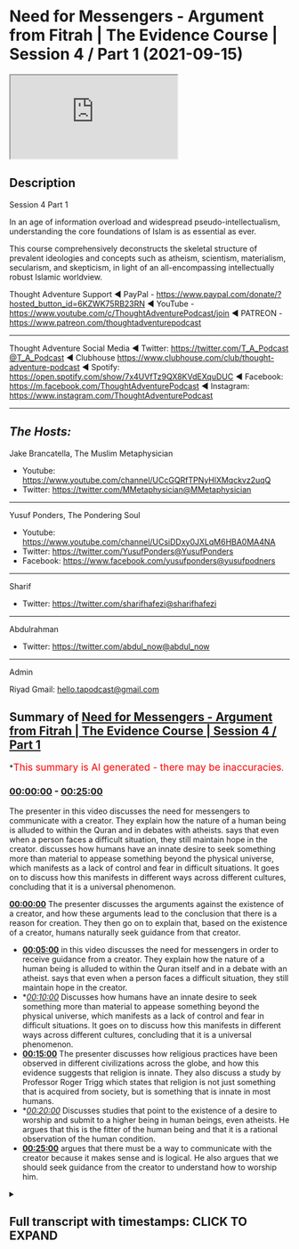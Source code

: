 # Need for Messengers - Argument from Fitrah | The Evidence Course | Session 4 / Part 1 (2021-09-15)

<iframe loading='lazy' src='https://www.youtube.com/embed/z2m7jsH3_Mw'></iframe>

## Description

Session 4  Part 1

In an age of information overload and widespread pseudo-intellectualism, understanding the core foundations of Islam is as essential as ever. 

This course comprehensively deconstructs the skeletal structure of prevalent ideologies and concepts such as atheism, scientism, materialism, secularism, and skepticism, in light of an all-encompassing intellectually robust Islamic worldview.

Thought Adventure Support
◄ PayPal - https://www.paypal.com/donate/?hosted_button_id=6KZWK75RB23RN 
◄ YouTube - https://www.youtube.com/c/ThoughtAdventurePodcast/join
◄ PATREON - https://www.patreon.com/thoughtadventurepodcast
____________________________________________________________________

Thought Adventure Social Media
◄ Twitter: https://twitter.com/T_A_Podcast​​@T_A_Podcast
◄ Clubhouse https://www.clubhouse.com/club/thought-adventure-podcast
◄ Spotify: https://open.spotify.com/show/7x4UVfTz9QX8KVdEXquDUC
◄ Facebook: https://m.facebook.com/ThoughtAdventurePodcast
◄ Instagram: https://www.instagram.com/ThoughtAdventurePodcast​

----------------------------------------------------------------

*The Hosts:*
-----------------
Jake Brancatella, The Muslim Metaphysician

- Youtube: https://www.youtube.com/channel/UCcGQRfTPNyHlXMqckvz2uqQ
- Twitter:  https://twitter.com/MMetaphysician​​@MMetaphysician

-----------------

Yusuf Ponders, The Pondering Soul

- Youtube: https://www.youtube.com/channel/UCsiDDxy0JXLqM6HBA0MA4NA
- Twitter: https://twitter.com/YusufPonders​​@YusufPonders
- Facebook: https://www.facebook.com/yusufponders​@yusufpodners

-----------------

Sharif

- Twitter: https://twitter.com/sharifhafezi​​@sharifhafezi

-----------------

Abdulrahman

- Twitter: https://twitter.com/abdul_now​@abdul_now

-----------------

Admin

Riyad 
Gmail: hello.tapodcast@gmail.com

## Summary of [Need for Messengers - Argument from Fitrah | The Evidence Course | Session 4 / Part 1](https://www.youtube.com/watch?v=z2m7jsH3_Mw)


*<span style="color:red; font-size:125%">This summary is AI generated - there may be inaccuracies</span>.

### [00:00:00](https://www.youtube.com/watch?v=z2m7jsH3_Mw&t=0) - [00:25:00](https://www.youtube.com/watch?v=z2m7jsH3_Mw&t=1500)

The presenter in this video discusses the need for messengers to communicate with a creator. They explain how the nature of a human being is alluded to within the Quran and in debates with atheists. says that even when a person faces a difficult situation, they still maintain hope in the creator.  discusses how humans have an innate desire to seek something more than material to appease something beyond the physical universe, which manifests as a lack of control and fear in difficult situations. It goes on to discuss how this manifests in different ways across different cultures, concluding that it is a universal phenomenon.

**[00:00:00](https://www.youtube.com/watch?v=z2m7jsH3_Mw&t=0)** The presenter discusses the arguments against the existence of a creator, and how these arguments lead to the conclusion that there is a reason for creation. They then go on to explain that, based on the existence of a creator, humans naturally seek guidance from that creator.
* **[00:05:00](https://www.youtube.com/watch?v=z2m7jsH3_Mw&t=300)** in this video discusses the need for messengers in order to receive guidance from a creator. They explain how the nature of a human being is alluded to within the Quran itself and in a debate with an atheist. says that even when a person faces a difficult situation, they still maintain hope in the creator.
* **[00:10:00](https://www.youtube.com/watch?v=z2m7jsH3_Mw&t=600)* Discusses how humans have an innate desire to seek something more than material to appease something beyond the physical universe, which manifests as a lack of control and fear in difficult situations. It goes on to discuss how this manifests in different ways across different cultures, concluding that it is a universal phenomenon.
* **[00:15:00](https://www.youtube.com/watch?v=z2m7jsH3_Mw&t=900)** The presenter discusses how religious practices have been observed in different civilizations across the globe, and how this evidence suggests that religion is innate. They also discuss a study by Professor Roger Trigg which states that religion is not just something that is acquired from society, but is something that is innate in most humans.
* **[00:20:00](https://www.youtube.com/watch?v=z2m7jsH3_Mw&t=1200)* Discusses studies that point to the existence of a desire to worship and submit to a higher being in human beings, even atheists. He argues that this is the fitter of the human being and that it is a rational observation of the human condition.
* **[00:25:00](https://www.youtube.com/watch?v=z2m7jsH3_Mw&t=1500)** argues that there must be a way to communicate with the creator because it makes sense and is logical. He also argues that we should seek guidance from the creator to understand how to worship him.

<details><summary><h2>Full transcript with timestamps: CLICK TO EXPAND</h2></summary>

[0:00:14](https://youtu.be/z2m7jsH3_Mw?t=14) alhamdulillah you have stayed for  
[0:00:17](https://youtu.be/z2m7jsH3_Mw?t=17) section four inshallah section four  
[0:00:19](https://youtu.be/z2m7jsH3_Mw?t=19) we're now going to look at the question  
[0:00:21](https://youtu.be/z2m7jsH3_Mw?t=21) about the need for messengers and we're  
[0:00:23](https://youtu.be/z2m7jsH3_Mw?t=23) going to talk about this in two parts  
[0:00:25](https://youtu.be/z2m7jsH3_Mw?t=25) the first one we're going to talk about  
[0:00:27](https://youtu.be/z2m7jsH3_Mw?t=27) which is where we're going to focus  
[0:00:28](https://youtu.be/z2m7jsH3_Mw?t=28) today is the argument from fitra  
[0:00:31](https://youtu.be/z2m7jsH3_Mw?t=31) so in the first section or the second  
[0:00:33](https://youtu.be/z2m7jsH3_Mw?t=33) section  
[0:00:34](https://youtu.be/z2m7jsH3_Mw?t=34) and sections two or sessions two and  
[0:00:37](https://youtu.be/z2m7jsH3_Mw?t=37) three  
[0:00:38](https://youtu.be/z2m7jsH3_Mw?t=38) we explored the question of whether the  
[0:00:40](https://youtu.be/z2m7jsH3_Mw?t=40) universe and all that it contained  
[0:00:43](https://youtu.be/z2m7jsH3_Mw?t=43) including us  
[0:00:44](https://youtu.be/z2m7jsH3_Mw?t=44) have a creator  
[0:00:46](https://youtu.be/z2m7jsH3_Mw?t=46) we explored the various arguments for  
[0:00:49](https://youtu.be/z2m7jsH3_Mw?t=49) the existence of allah  
[0:00:51](https://youtu.be/z2m7jsH3_Mw?t=51) and even some of the popular contentions  
[0:00:53](https://youtu.be/z2m7jsH3_Mw?t=53) against these arguments  
[0:00:55](https://youtu.be/z2m7jsH3_Mw?t=55) inshallah hopefully we have concluded  
[0:00:58](https://youtu.be/z2m7jsH3_Mw?t=58) that there are very strong  
[0:01:00](https://youtu.be/z2m7jsH3_Mw?t=60) rational reasons for not only believing  
[0:01:03](https://youtu.be/z2m7jsH3_Mw?t=63) that there is a necessary independent  
[0:01:05](https://youtu.be/z2m7jsH3_Mw?t=65) unlimited creator  
[0:01:06](https://youtu.be/z2m7jsH3_Mw?t=66) but also a creator who is one and unique  
[0:01:10](https://youtu.be/z2m7jsH3_Mw?t=70) as well as having a will and thus chose  
[0:01:13](https://youtu.be/z2m7jsH3_Mw?t=73) to create the universe  
[0:01:15](https://youtu.be/z2m7jsH3_Mw?t=75) that the first question should now be  
[0:01:17](https://youtu.be/z2m7jsH3_Mw?t=77) answered what was that first question if  
[0:01:18](https://youtu.be/z2m7jsH3_Mw?t=78) you remember when we talked about the  
[0:01:20](https://youtu.be/z2m7jsH3_Mw?t=80) person who wakes up on in a desert  
[0:01:23](https://youtu.be/z2m7jsH3_Mw?t=83) how did i get here we wake up into  
[0:01:25](https://youtu.be/z2m7jsH3_Mw?t=85) existence we went from non-existence to  
[0:01:27](https://youtu.be/z2m7jsH3_Mw?t=87) existence we've answered that first  
[0:01:29](https://youtu.be/z2m7jsH3_Mw?t=89) question how did i get here  
[0:01:32](https://youtu.be/z2m7jsH3_Mw?t=92) ultimately without going into the  
[0:01:34](https://youtu.be/z2m7jsH3_Mw?t=94) discussions of mechanic mechanistics or  
[0:01:36](https://youtu.be/z2m7jsH3_Mw?t=96) the  
[0:01:37](https://youtu.be/z2m7jsH3_Mw?t=97) mechanistics or mechanical aspects or  
[0:01:39](https://youtu.be/z2m7jsH3_Mw?t=99) causations of the universe and its  
[0:01:41](https://youtu.be/z2m7jsH3_Mw?t=101) creation we ultimately answered the  
[0:01:43](https://youtu.be/z2m7jsH3_Mw?t=103) question by saying ultimately the  
[0:01:45](https://youtu.be/z2m7jsH3_Mw?t=105) creator created us  
[0:01:47](https://youtu.be/z2m7jsH3_Mw?t=107) and brought us into this life  
[0:01:50](https://youtu.be/z2m7jsH3_Mw?t=110) but we also need to ask the next  
[0:01:52](https://youtu.be/z2m7jsH3_Mw?t=112) question  
[0:01:53](https://youtu.be/z2m7jsH3_Mw?t=113) okay we are created  
[0:01:55](https://youtu.be/z2m7jsH3_Mw?t=115) but we we were we created by the creator  
[0:01:57](https://youtu.be/z2m7jsH3_Mw?t=117) allah and told just to get on with life  
[0:02:00](https://youtu.be/z2m7jsH3_Mw?t=120) in essence is there guidance from this  
[0:02:03](https://youtu.be/z2m7jsH3_Mw?t=123) creator after we have been created  
[0:02:06](https://youtu.be/z2m7jsH3_Mw?t=126) should we even look for the guidance or  
[0:02:08](https://youtu.be/z2m7jsH3_Mw?t=128) should we just simply be satisfied that  
[0:02:10](https://youtu.be/z2m7jsH3_Mw?t=130) allah exists our creator exists that's  
[0:02:13](https://youtu.be/z2m7jsH3_Mw?t=133) it i'm happy with the answer  
[0:02:15](https://youtu.be/z2m7jsH3_Mw?t=135) well there's a few ways to answer this  
[0:02:16](https://youtu.be/z2m7jsH3_Mw?t=136) question  
[0:02:17](https://youtu.be/z2m7jsH3_Mw?t=137) firstly if we cast our minds back  
[0:02:20](https://youtu.be/z2m7jsH3_Mw?t=140) to the second video in the first section  
[0:02:23](https://youtu.be/z2m7jsH3_Mw?t=143) or first session  
[0:02:24](https://youtu.be/z2m7jsH3_Mw?t=144) we discussed that in order to understand  
[0:02:26](https://youtu.be/z2m7jsH3_Mw?t=146) our purpose of life  
[0:02:28](https://youtu.be/z2m7jsH3_Mw?t=148) you know when you wake up in that desert  
[0:02:30](https://youtu.be/z2m7jsH3_Mw?t=150) in order to understand our purpose we  
[0:02:32](https://youtu.be/z2m7jsH3_Mw?t=152) need to answer the question how did we  
[0:02:34](https://youtu.be/z2m7jsH3_Mw?t=154) get here and also  
[0:02:36](https://youtu.be/z2m7jsH3_Mw?t=156) what's going to happen to us after we  
[0:02:38](https://youtu.be/z2m7jsH3_Mw?t=158) die  
[0:02:39](https://youtu.be/z2m7jsH3_Mw?t=159) where are we going and it's only by  
[0:02:41](https://youtu.be/z2m7jsH3_Mw?t=161) answering this question do we create a  
[0:02:43](https://youtu.be/z2m7jsH3_Mw?t=163) unique moral and unique viewpoint on  
[0:02:47](https://youtu.be/z2m7jsH3_Mw?t=167) life so we need to know we still need to  
[0:02:49](https://youtu.be/z2m7jsH3_Mw?t=169) answer this question  
[0:02:51](https://youtu.be/z2m7jsH3_Mw?t=171) is there guidance did the creator create  
[0:02:53](https://youtu.be/z2m7jsH3_Mw?t=173) us and just simply leave us or did the  
[0:02:55](https://youtu.be/z2m7jsH3_Mw?t=175) creator creators and actually give us a  
[0:02:57](https://youtu.be/z2m7jsH3_Mw?t=177) guidance that we have to follow and tell  
[0:02:59](https://youtu.be/z2m7jsH3_Mw?t=179) us what's going to happen to us after we  
[0:03:01](https://youtu.be/z2m7jsH3_Mw?t=181) die  
[0:03:02](https://youtu.be/z2m7jsH3_Mw?t=182) so clearly now  
[0:03:04](https://youtu.be/z2m7jsH3_Mw?t=184) knowing that there is a creator who  
[0:03:06](https://youtu.be/z2m7jsH3_Mw?t=186) chose to create the universe we'd  
[0:03:07](https://youtu.be/z2m7jsH3_Mw?t=187) naturally ask the question whether there  
[0:03:10](https://youtu.be/z2m7jsH3_Mw?t=190) was a reason for this creation and what  
[0:03:13](https://youtu.be/z2m7jsH3_Mw?t=193) our role is within this universe within  
[0:03:15](https://youtu.be/z2m7jsH3_Mw?t=195) this creation  
[0:03:17](https://youtu.be/z2m7jsH3_Mw?t=197) that would necessitate  
[0:03:18](https://youtu.be/z2m7jsH3_Mw?t=198) us  
[0:03:19](https://youtu.be/z2m7jsH3_Mw?t=199) force us to go out and look for any  
[0:03:22](https://youtu.be/z2m7jsH3_Mw?t=202) divine guidance  
[0:03:24](https://youtu.be/z2m7jsH3_Mw?t=204) that point  
[0:03:25](https://youtu.be/z2m7jsH3_Mw?t=205) is further emphasized by various people  
[0:03:28](https://youtu.be/z2m7jsH3_Mw?t=208) claiming that they've received  
[0:03:30](https://youtu.be/z2m7jsH3_Mw?t=210) communication from the creator so that  
[0:03:32](https://youtu.be/z2m7jsH3_Mw?t=212) you go outside people are all constantly  
[0:03:34](https://youtu.be/z2m7jsH3_Mw?t=214) claiming that there is a creator that  
[0:03:36](https://youtu.be/z2m7jsH3_Mw?t=216) there is so that not only there is a  
[0:03:37](https://youtu.be/z2m7jsH3_Mw?t=217) creator but they have  
[0:03:39](https://youtu.be/z2m7jsH3_Mw?t=219) you know  
[0:03:40](https://youtu.be/z2m7jsH3_Mw?t=220) revelation from this creator the  
[0:03:42](https://youtu.be/z2m7jsH3_Mw?t=222) guidance to tell us how to live our life  
[0:03:44](https://youtu.be/z2m7jsH3_Mw?t=224) what to believe in what's going to  
[0:03:46](https://youtu.be/z2m7jsH3_Mw?t=226) happen to us after we die  
[0:03:48](https://youtu.be/z2m7jsH3_Mw?t=228) so we'd naturally look at some of these  
[0:03:50](https://youtu.be/z2m7jsH3_Mw?t=230) claims  
[0:03:51](https://youtu.be/z2m7jsH3_Mw?t=231) that is something we'd discuss that's  
[0:03:53](https://youtu.be/z2m7jsH3_Mw?t=233) something we'll discuss more in the next  
[0:03:54](https://youtu.be/z2m7jsH3_Mw?t=234) session what is the evidences for these  
[0:03:56](https://youtu.be/z2m7jsH3_Mw?t=236) claims and how to assess it  
[0:03:58](https://youtu.be/z2m7jsH3_Mw?t=238) secondly by establishing that allah  
[0:04:01](https://youtu.be/z2m7jsH3_Mw?t=241) exists who chose to create this  
[0:04:03](https://youtu.be/z2m7jsH3_Mw?t=243) naturally implies there's a purpose  
[0:04:06](https://youtu.be/z2m7jsH3_Mw?t=246) behind creation because we're not just  
[0:04:08](https://youtu.be/z2m7jsH3_Mw?t=248) talking about a necessary being that  
[0:04:10](https://youtu.be/z2m7jsH3_Mw?t=250) incidentally created the universe but  
[0:04:12](https://youtu.be/z2m7jsH3_Mw?t=252) rather allah subhanallah a creator with  
[0:04:15](https://youtu.be/z2m7jsH3_Mw?t=255) a will and therefore chose through his  
[0:04:18](https://youtu.be/z2m7jsH3_Mw?t=258) knowledge and power to create the  
[0:04:21](https://youtu.be/z2m7jsH3_Mw?t=261) universe that implies that there was a  
[0:04:23](https://youtu.be/z2m7jsH3_Mw?t=263) reason behind this creation allah he  
[0:04:26](https://youtu.be/z2m7jsH3_Mw?t=266) mentioned in the quran in translation  
[0:04:28](https://youtu.be/z2m7jsH3_Mw?t=268) we created not the heavens and the earth  
[0:04:30](https://youtu.be/z2m7jsH3_Mw?t=270) and all that is in between them for mere  
[0:04:32](https://youtu.be/z2m7jsH3_Mw?t=272) play sort of  
[0:04:34](https://youtu.be/z2m7jsH3_Mw?t=274) chapter 21 verse 16.  
[0:04:36](https://youtu.be/z2m7jsH3_Mw?t=276) so after knowing that the creator  
[0:04:38](https://youtu.be/z2m7jsH3_Mw?t=278) decided to create us  
[0:04:40](https://youtu.be/z2m7jsH3_Mw?t=280) it would be natural to ask the question  
[0:04:42](https://youtu.be/z2m7jsH3_Mw?t=282) why did the creator create us and what  
[0:04:44](https://youtu.be/z2m7jsH3_Mw?t=284) com you know what guidance is given to  
[0:04:47](https://youtu.be/z2m7jsH3_Mw?t=287) us therefore we're looking for  
[0:04:48](https://youtu.be/z2m7jsH3_Mw?t=288) communication  
[0:04:50](https://youtu.be/z2m7jsH3_Mw?t=290) third reason why we would look for a  
[0:04:52](https://youtu.be/z2m7jsH3_Mw?t=292) guidance  
[0:04:53](https://youtu.be/z2m7jsH3_Mw?t=293) is that humans have been created with a  
[0:04:55](https://youtu.be/z2m7jsH3_Mw?t=295) particular nature  
[0:04:57](https://youtu.be/z2m7jsH3_Mw?t=297) as we call this the fitra  
[0:05:00](https://youtu.be/z2m7jsH3_Mw?t=300) which means the innate or as many  
[0:05:02](https://youtu.be/z2m7jsH3_Mw?t=302) scholars in olympus have said it refers  
[0:05:05](https://youtu.be/z2m7jsH3_Mw?t=305) to the innate desire or the innate drive  
[0:05:08](https://youtu.be/z2m7jsH3_Mw?t=308) within human beings to seek worship  
[0:05:10](https://youtu.be/z2m7jsH3_Mw?t=310) and i want to spend some time explaining  
[0:05:12](https://youtu.be/z2m7jsH3_Mw?t=312) the fitra of the human being what it  
[0:05:15](https://youtu.be/z2m7jsH3_Mw?t=315) means and whether it can be rationally  
[0:05:18](https://youtu.be/z2m7jsH3_Mw?t=318) established that humans have this fitrah  
[0:05:21](https://youtu.be/z2m7jsH3_Mw?t=321) either this innate desire to worship or  
[0:05:24](https://youtu.be/z2m7jsH3_Mw?t=324) this instinct to worship allah or the  
[0:05:26](https://youtu.be/z2m7jsH3_Mw?t=326) creator  
[0:05:28](https://youtu.be/z2m7jsH3_Mw?t=328) and also or whether this is something  
[0:05:30](https://youtu.be/z2m7jsH3_Mw?t=330) just simply established from the quran  
[0:05:32](https://youtu.be/z2m7jsH3_Mw?t=332) and we just assume it and accept it  
[0:05:35](https://youtu.be/z2m7jsH3_Mw?t=335) this will also add to the other  
[0:05:37](https://youtu.be/z2m7jsH3_Mw?t=337) evidences that we mentioned why we need  
[0:05:40](https://youtu.be/z2m7jsH3_Mw?t=340) to  
[0:05:40](https://youtu.be/z2m7jsH3_Mw?t=340) seek  
[0:05:42](https://youtu.be/z2m7jsH3_Mw?t=342) a messenger or a message from the  
[0:05:44](https://youtu.be/z2m7jsH3_Mw?t=344) creator  
[0:05:45](https://youtu.be/z2m7jsH3_Mw?t=345) i'm going to give you a quick example of  
[0:05:46](https://youtu.be/z2m7jsH3_Mw?t=346) this is an example from the time of the  
[0:05:49](https://youtu.be/z2m7jsH3_Mw?t=349) salaf from one of the scholars of the  
[0:05:51](https://youtu.be/z2m7jsH3_Mw?t=351) son of jafra sadiq  
[0:05:54](https://youtu.be/z2m7jsH3_Mw?t=354) and it was reported that he had a debate  
[0:05:56](https://youtu.be/z2m7jsH3_Mw?t=356) or a discussion with an atheist  
[0:05:59](https://youtu.be/z2m7jsH3_Mw?t=359) and in this debate he was trying to  
[0:06:01](https://youtu.be/z2m7jsH3_Mw?t=361) explain to the atheist that there is a  
[0:06:03](https://youtu.be/z2m7jsH3_Mw?t=363) natural innate desire in all human  
[0:06:05](https://youtu.be/z2m7jsH3_Mw?t=365) beings including him as an atheist to  
[0:06:08](https://youtu.be/z2m7jsH3_Mw?t=368) believe in a creator and a one god  
[0:06:11](https://youtu.be/z2m7jsH3_Mw?t=371) and so jafar sadiq he he mentioned this  
[0:06:14](https://youtu.be/z2m7jsH3_Mw?t=374) point about being on a boat and the boat  
[0:06:17](https://youtu.be/z2m7jsH3_Mw?t=377) being caught in the storm and the  
[0:06:18](https://youtu.be/z2m7jsH3_Mw?t=378) atheist said you know what that happened  
[0:06:20](https://youtu.be/z2m7jsH3_Mw?t=380) to me i was on a boat and we were caught  
[0:06:23](https://youtu.be/z2m7jsH3_Mw?t=383) in a storm  
[0:06:25](https://youtu.be/z2m7jsH3_Mw?t=385) and he said when you were caught in a  
[0:06:26](https://youtu.be/z2m7jsH3_Mw?t=386) storm  
[0:06:28](https://youtu.be/z2m7jsH3_Mw?t=388) did you  
[0:06:29](https://youtu.be/z2m7jsH3_Mw?t=389) lose hope or did you maintain hope and  
[0:06:31](https://youtu.be/z2m7jsH3_Mw?t=391) he said i maintained hope i had hope in  
[0:06:32](https://youtu.be/z2m7jsH3_Mw?t=392) the ship and the crew to save me from  
[0:06:35](https://youtu.be/z2m7jsH3_Mw?t=395) this storm  
[0:06:36](https://youtu.be/z2m7jsH3_Mw?t=396) so then he said well what else happened  
[0:06:38](https://youtu.be/z2m7jsH3_Mw?t=398) so then the atheist said well then what  
[0:06:40](https://youtu.be/z2m7jsH3_Mw?t=400) happened was that the ship overturned  
[0:06:43](https://youtu.be/z2m7jsH3_Mw?t=403) and all the crew fell out and they they  
[0:06:45](https://youtu.be/z2m7jsH3_Mw?t=405) were into the sea  
[0:06:46](https://youtu.be/z2m7jsH3_Mw?t=406) and so there was no crew for me to  
[0:06:48](https://youtu.be/z2m7jsH3_Mw?t=408) depend upon and so jefferson said did  
[0:06:51](https://youtu.be/z2m7jsH3_Mw?t=411) you  
[0:06:53](https://youtu.be/z2m7jsH3_Mw?t=413) lose hope or did you maintain hope he  
[0:06:54](https://youtu.be/z2m7jsH3_Mw?t=414) said i still maintained hope that the  
[0:06:56](https://youtu.be/z2m7jsH3_Mw?t=416) physical body of the ship would remain  
[0:06:58](https://youtu.be/z2m7jsH3_Mw?t=418) intact  
[0:06:59](https://youtu.be/z2m7jsH3_Mw?t=419) but then what happened was that the ship  
[0:07:01](https://youtu.be/z2m7jsH3_Mw?t=421) began to be destroyed and torn apart and  
[0:07:03](https://youtu.be/z2m7jsH3_Mw?t=423) so i'm now floating in the middle of the  
[0:07:06](https://youtu.be/z2m7jsH3_Mw?t=426) ocean holding on to a plank of wood in  
[0:07:09](https://youtu.be/z2m7jsH3_Mw?t=429) order to stay afloat  
[0:07:10](https://youtu.be/z2m7jsH3_Mw?t=430) and again japheth sadik said did you  
[0:07:13](https://youtu.be/z2m7jsH3_Mw?t=433) lose hope or did you maintain hope and  
[0:07:15](https://youtu.be/z2m7jsH3_Mw?t=435) he said i still had hope that this this  
[0:07:18](https://youtu.be/z2m7jsH3_Mw?t=438) plank of wood would keep me afloat  
[0:07:21](https://youtu.be/z2m7jsH3_Mw?t=441) and then he said the atheist he said  
[0:07:23](https://youtu.be/z2m7jsH3_Mw?t=443) then suddenly the plank of wood  
[0:07:25](https://youtu.be/z2m7jsH3_Mw?t=445) you know went from beneath me and i was  
[0:07:28](https://youtu.be/z2m7jsH3_Mw?t=448) no longer supported by the plank of wood  
[0:07:30](https://youtu.be/z2m7jsH3_Mw?t=450) in the middle of the ocean but i was  
[0:07:32](https://youtu.be/z2m7jsH3_Mw?t=452) still able to float  
[0:07:33](https://youtu.be/z2m7jsH3_Mw?t=453) and then jafar sadiq said did you lose  
[0:07:36](https://youtu.be/z2m7jsH3_Mw?t=456) hope or did you still have hope and he  
[0:07:38](https://youtu.be/z2m7jsH3_Mw?t=458) said i still had hope and then he said  
[0:07:40](https://youtu.be/z2m7jsH3_Mw?t=460) upon whom did you place your hope  
[0:07:43](https://youtu.be/z2m7jsH3_Mw?t=463) because initially it was the crew then  
[0:07:45](https://youtu.be/z2m7jsH3_Mw?t=465) the ship then the plank of wood and the  
[0:07:47](https://youtu.be/z2m7jsH3_Mw?t=467) atheist had to admit that his hope was  
[0:07:50](https://youtu.be/z2m7jsH3_Mw?t=470) placed upon the creator allah  
[0:07:55](https://youtu.be/z2m7jsH3_Mw?t=475) and so this alludes to the nature within  
[0:07:57](https://youtu.be/z2m7jsH3_Mw?t=477) a human being this this conversation  
[0:08:00](https://youtu.be/z2m7jsH3_Mw?t=480) that took place  
[0:08:01](https://youtu.be/z2m7jsH3_Mw?t=481) and this this nature of the human being  
[0:08:03](https://youtu.be/z2m7jsH3_Mw?t=483) is also alluded to within the quran  
[0:08:05](https://youtu.be/z2m7jsH3_Mw?t=485) itself  
[0:08:06](https://youtu.be/z2m7jsH3_Mw?t=486) allah he says  
[0:08:08](https://youtu.be/z2m7jsH3_Mw?t=488) in the verse uh sort of unes verse 22 he  
[0:08:12](https://youtu.be/z2m7jsH3_Mw?t=492) it is who enables you to travel through  
[0:08:14](https://youtu.be/z2m7jsH3_Mw?t=494) the land and sea to when you are in  
[0:08:16](https://youtu.be/z2m7jsH3_Mw?t=496) ships and they sail with them with a  
[0:08:19](https://youtu.be/z2m7jsH3_Mw?t=499) favorable favorable wind and they are  
[0:08:21](https://youtu.be/z2m7jsH3_Mw?t=501) glad therein and then comes a stormy  
[0:08:24](https://youtu.be/z2m7jsH3_Mw?t=504) wind and the waves come to them from all  
[0:08:27](https://youtu.be/z2m7jsH3_Mw?t=507) sides and they think that they are  
[0:08:29](https://youtu.be/z2m7jsH3_Mw?t=509) encircled therein they invoke allah  
[0:08:32](https://youtu.be/z2m7jsH3_Mw?t=512) making their faith pure for him alone  
[0:08:35](https://youtu.be/z2m7jsH3_Mw?t=515) saying if you allah delivers us from  
[0:08:37](https://youtu.be/z2m7jsH3_Mw?t=517) this we shall be truly grateful  
[0:08:40](https://youtu.be/z2m7jsH3_Mw?t=520) so allah mentions people upon a ship  
[0:08:43](https://youtu.be/z2m7jsH3_Mw?t=523) facing a stormy sea and naturally they  
[0:08:46](https://youtu.be/z2m7jsH3_Mw?t=526) start to invoke upon allah  
[0:08:52](https://youtu.be/z2m7jsH3_Mw?t=532) and there's a famous saying  
[0:08:54](https://youtu.be/z2m7jsH3_Mw?t=534) that is mentioned that there are no  
[0:08:56](https://youtu.be/z2m7jsH3_Mw?t=536) atheists  
[0:08:57](https://youtu.be/z2m7jsH3_Mw?t=537) on a sinking boat it's a famous saying  
[0:08:59](https://youtu.be/z2m7jsH3_Mw?t=539) in the uk maybe elsewhere as well but  
[0:09:01](https://youtu.be/z2m7jsH3_Mw?t=541) there are no atheists on a sinking boat  
[0:09:04](https://youtu.be/z2m7jsH3_Mw?t=544) and so what we can see is mentioned by  
[0:09:06](https://youtu.be/z2m7jsH3_Mw?t=546) jafar assad's conversation with the  
[0:09:08](https://youtu.be/z2m7jsH3_Mw?t=548) atheist or mentioned in the quran itself  
[0:09:10](https://youtu.be/z2m7jsH3_Mw?t=550) or the saying there are no atheists on a  
[0:09:12](https://youtu.be/z2m7jsH3_Mw?t=552) sinking boat is that there is a nature  
[0:09:15](https://youtu.be/z2m7jsH3_Mw?t=555) in a human being  
[0:09:16](https://youtu.be/z2m7jsH3_Mw?t=556) that when they feel fear they're in a  
[0:09:19](https://youtu.be/z2m7jsH3_Mw?t=559) difficult situation  
[0:09:21](https://youtu.be/z2m7jsH3_Mw?t=561) then their natural reaction is to seek  
[0:09:24](https://youtu.be/z2m7jsH3_Mw?t=564) worship or to seek and needs to sanctify  
[0:09:27](https://youtu.be/z2m7jsH3_Mw?t=567) to glorify or to connect with the  
[0:09:29](https://youtu.be/z2m7jsH3_Mw?t=569) creator  
[0:09:30](https://youtu.be/z2m7jsH3_Mw?t=570) in essence what's happening when a  
[0:09:32](https://youtu.be/z2m7jsH3_Mw?t=572) person is facing a difficult situation a  
[0:09:35](https://youtu.be/z2m7jsH3_Mw?t=575) you know facing fear is that they're  
[0:09:37](https://youtu.be/z2m7jsH3_Mw?t=577) facing a situation in which they feel  
[0:09:39](https://youtu.be/z2m7jsH3_Mw?t=579) weak limited and needy  
[0:09:42](https://youtu.be/z2m7jsH3_Mw?t=582) and being feeling this weak limited  
[0:09:44](https://youtu.be/z2m7jsH3_Mw?t=584) needy nature makes the person realize  
[0:09:47](https://youtu.be/z2m7jsH3_Mw?t=587) that they don't have control  
[0:09:49](https://youtu.be/z2m7jsH3_Mw?t=589) over the affairs you know normally we  
[0:09:51](https://youtu.be/z2m7jsH3_Mw?t=591) have this assumption that you know we're  
[0:09:53](https://youtu.be/z2m7jsH3_Mw?t=593) in control of what's happening of up  
[0:09:56](https://youtu.be/z2m7jsH3_Mw?t=596) until something happens that takes away  
[0:09:58](https://youtu.be/z2m7jsH3_Mw?t=598) that illusion and we realized actually  
[0:10:00](https://youtu.be/z2m7jsH3_Mw?t=600) the control that we thought we had the  
[0:10:02](https://youtu.be/z2m7jsH3_Mw?t=602) power that we thought we had easily goes  
[0:10:05](https://youtu.be/z2m7jsH3_Mw?t=605) away from us maybe we're on a car we're  
[0:10:07](https://youtu.be/z2m7jsH3_Mw?t=607) driving on the motorway or the highway  
[0:10:09](https://youtu.be/z2m7jsH3_Mw?t=609) we're thinking we're fine we're safe and  
[0:10:11](https://youtu.be/z2m7jsH3_Mw?t=611) suddenly we hit a bump and we skid or  
[0:10:14](https://youtu.be/z2m7jsH3_Mw?t=614) our tire blows out and we're unable to  
[0:10:16](https://youtu.be/z2m7jsH3_Mw?t=616) maintain control and our heart starts  
[0:10:18](https://youtu.be/z2m7jsH3_Mw?t=618) pumping  
[0:10:19](https://youtu.be/z2m7jsH3_Mw?t=619) and maybe after some expletive words you  
[0:10:22](https://youtu.be/z2m7jsH3_Mw?t=622) start saying you know you start reciting  
[0:10:24](https://youtu.be/z2m7jsH3_Mw?t=624) the kalima or whatever you know in order  
[0:10:25](https://youtu.be/z2m7jsH3_Mw?t=625) to uh reconnect it's that natural  
[0:10:28](https://youtu.be/z2m7jsH3_Mw?t=628) reaction that fear that pushes us  
[0:10:31](https://youtu.be/z2m7jsH3_Mw?t=631) that lack of control that pushes us to  
[0:10:33](https://youtu.be/z2m7jsH3_Mw?t=633) want to sanctify  
[0:10:35](https://youtu.be/z2m7jsH3_Mw?t=635) so we begin to see uh  
[0:10:38](https://youtu.be/z2m7jsH3_Mw?t=638) so we begin to see that whenever there  
[0:10:40](https://youtu.be/z2m7jsH3_Mw?t=640) is a situation of you know deep anxiety  
[0:10:43](https://youtu.be/z2m7jsH3_Mw?t=643) deep problems lack of control that we  
[0:10:46](https://youtu.be/z2m7jsH3_Mw?t=646) seek out and we call upon allah and i'm  
[0:10:48](https://youtu.be/z2m7jsH3_Mw?t=648) just going to give a couple of other  
[0:10:50](https://youtu.be/z2m7jsH3_Mw?t=650) examples of this there's a famous  
[0:10:51](https://youtu.be/z2m7jsH3_Mw?t=651) footballer or you know he's not that  
[0:10:53](https://youtu.be/z2m7jsH3_Mw?t=653) famous but he was a footballer his name  
[0:10:55](https://youtu.be/z2m7jsH3_Mw?t=655) was ander herrera  
[0:10:56](https://youtu.be/z2m7jsH3_Mw?t=656) and ander herrera before he used to go  
[0:10:58](https://youtu.be/z2m7jsH3_Mw?t=658) on the football pitch he always used to  
[0:11:00](https://youtu.be/z2m7jsH3_Mw?t=660) put on his shin pads and the shin pads  
[0:11:03](https://youtu.be/z2m7jsH3_Mw?t=663) was  
[0:11:04](https://youtu.be/z2m7jsH3_Mw?t=664) from when he was 13 years of age because  
[0:11:07](https://youtu.be/z2m7jsH3_Mw?t=667) for him he believed that something  
[0:11:08](https://youtu.be/z2m7jsH3_Mw?t=668) within the shin pads was able to make  
[0:11:11](https://youtu.be/z2m7jsH3_Mw?t=671) him play as a better footballer  
[0:11:13](https://youtu.be/z2m7jsH3_Mw?t=673) so what's going on in his mind it's the  
[0:11:15](https://youtu.be/z2m7jsH3_Mw?t=675) same thing regardless of the person on  
[0:11:16](https://youtu.be/z2m7jsH3_Mw?t=676) the sinking ship he's in a situation  
[0:11:19](https://youtu.be/z2m7jsH3_Mw?t=679) where which he recognizes he lacks  
[0:11:21](https://youtu.be/z2m7jsH3_Mw?t=681) control  
[0:11:22](https://youtu.be/z2m7jsH3_Mw?t=682) that there are things that are outside  
[0:11:24](https://youtu.be/z2m7jsH3_Mw?t=684) of his own factor  
[0:11:25](https://youtu.be/z2m7jsH3_Mw?t=685) that his own capacity to able to  
[0:11:28](https://youtu.be/z2m7jsH3_Mw?t=688) determine so as a result he's looking  
[0:11:31](https://youtu.be/z2m7jsH3_Mw?t=691) for something more than material to  
[0:11:33](https://youtu.be/z2m7jsH3_Mw?t=693) appease something  
[0:11:34](https://youtu.be/z2m7jsH3_Mw?t=694) in the same way when you have people  
[0:11:36](https://youtu.be/z2m7jsH3_Mw?t=696) going into their exams you find people  
[0:11:38](https://youtu.be/z2m7jsH3_Mw?t=698) will go in there with their lucky charms  
[0:11:40](https://youtu.be/z2m7jsH3_Mw?t=700) lucky mascots a lucky pen or whatever it  
[0:11:43](https://youtu.be/z2m7jsH3_Mw?t=703) is that they they're bringing them in  
[0:11:46](https://youtu.be/z2m7jsH3_Mw?t=706) now the reality is that these things  
[0:11:47](https://youtu.be/z2m7jsH3_Mw?t=707) don't have any intrinsic materialistic  
[0:11:50](https://youtu.be/z2m7jsH3_Mw?t=710) value to the exam itself but it's  
[0:11:52](https://youtu.be/z2m7jsH3_Mw?t=712) because they feel that fear the anxiety  
[0:11:56](https://youtu.be/z2m7jsH3_Mw?t=716) the lack of control the feeling of being  
[0:11:58](https://youtu.be/z2m7jsH3_Mw?t=718) weak limited and needy that pushes them  
[0:12:02](https://youtu.be/z2m7jsH3_Mw?t=722) to look for something more than material  
[0:12:04](https://youtu.be/z2m7jsH3_Mw?t=724) to appease something that's more than  
[0:12:06](https://youtu.be/z2m7jsH3_Mw?t=726) material  
[0:12:07](https://youtu.be/z2m7jsH3_Mw?t=727) and also as a brief example of this  
[0:12:11](https://youtu.be/z2m7jsH3_Mw?t=731) uh or to extend the point i remember  
[0:12:14](https://youtu.be/z2m7jsH3_Mw?t=734) also when i was doing my exams or  
[0:12:16](https://youtu.be/z2m7jsH3_Mw?t=736) with other people students who were  
[0:12:18](https://youtu.be/z2m7jsH3_Mw?t=738) doing their exams the night before the  
[0:12:20](https://youtu.be/z2m7jsH3_Mw?t=740) exam the point where you think you know  
[0:12:22](https://youtu.be/z2m7jsH3_Mw?t=742) what  
[0:12:24](https://youtu.be/z2m7jsH3_Mw?t=744) you know there's no much more revision i  
[0:12:26](https://youtu.be/z2m7jsH3_Mw?t=746) can do people become very philosophical  
[0:12:28](https://youtu.be/z2m7jsH3_Mw?t=748) at that moment in time they start asking  
[0:12:30](https://youtu.be/z2m7jsH3_Mw?t=750) questions about purpose of life meaning  
[0:12:32](https://youtu.be/z2m7jsH3_Mw?t=752) isn't there more to life  
[0:12:34](https://youtu.be/z2m7jsH3_Mw?t=754) it's basically that innate nature nature  
[0:12:36](https://youtu.be/z2m7jsH3_Mw?t=756) that fitter that's kicking in  
[0:12:41](https://youtu.be/z2m7jsH3_Mw?t=761) so  
[0:12:43](https://youtu.be/z2m7jsH3_Mw?t=763) this seems very basic examples  
[0:12:45](https://youtu.be/z2m7jsH3_Mw?t=765) but this addresses this underlying  
[0:12:48](https://youtu.be/z2m7jsH3_Mw?t=768) psychology that exists in all human  
[0:12:50](https://youtu.be/z2m7jsH3_Mw?t=770) beings that human beings have an innate  
[0:12:52](https://youtu.be/z2m7jsH3_Mw?t=772) desire to seek something more than just  
[0:12:55](https://youtu.be/z2m7jsH3_Mw?t=775) what we see around us more than the  
[0:12:56](https://youtu.be/z2m7jsH3_Mw?t=776) physical universe  
[0:12:58](https://youtu.be/z2m7jsH3_Mw?t=778) and that this manifests mostly or  
[0:13:01](https://youtu.be/z2m7jsH3_Mw?t=781) becomes most manifest so it's always  
[0:13:03](https://youtu.be/z2m7jsH3_Mw?t=783) with us we always feel this weak limited  
[0:13:05](https://youtu.be/z2m7jsH3_Mw?t=785) niche and needy nature but it becomes  
[0:13:08](https://youtu.be/z2m7jsH3_Mw?t=788) more manifest when we're in situations  
[0:13:10](https://youtu.be/z2m7jsH3_Mw?t=790) of hardship and difficulty situations  
[0:13:12](https://youtu.be/z2m7jsH3_Mw?t=792) which are beyond or outside of our  
[0:13:14](https://youtu.be/z2m7jsH3_Mw?t=794) control this pushes us to seek a higher  
[0:13:16](https://youtu.be/z2m7jsH3_Mw?t=796) power  
[0:13:17](https://youtu.be/z2m7jsH3_Mw?t=797) beyond the existence of nature this is  
[0:13:20](https://youtu.be/z2m7jsH3_Mw?t=800) what we call the sanctification instinct  
[0:13:23](https://youtu.be/z2m7jsH3_Mw?t=803) the spiritual instinct or what would  
[0:13:25](https://youtu.be/z2m7jsH3_Mw?t=805) also term as the fitra  
[0:13:27](https://youtu.be/z2m7jsH3_Mw?t=807) ultimately then the fitra drives us to  
[0:13:30](https://youtu.be/z2m7jsH3_Mw?t=810) seek out and worship this higher power  
[0:13:33](https://youtu.be/z2m7jsH3_Mw?t=813) beyond the physical universe  
[0:13:35](https://youtu.be/z2m7jsH3_Mw?t=815) if this is a major part of the human  
[0:13:37](https://youtu.be/z2m7jsH3_Mw?t=817) nature to have this  
[0:13:39](https://youtu.be/z2m7jsH3_Mw?t=819) desire to worship the higher power  
[0:13:42](https://youtu.be/z2m7jsH3_Mw?t=822) then we'd see this across all cultures  
[0:13:44](https://youtu.be/z2m7jsH3_Mw?t=824) so if if it actually what we're saying  
[0:13:46](https://youtu.be/z2m7jsH3_Mw?t=826) exists everybody has this desire to  
[0:13:49](https://youtu.be/z2m7jsH3_Mw?t=829) worship then it shouldn't just be some  
[0:13:52](https://youtu.be/z2m7jsH3_Mw?t=832) individuals rather we should see across  
[0:13:55](https://youtu.be/z2m7jsH3_Mw?t=835) all civilizations all cultures and  
[0:13:58](https://youtu.be/z2m7jsH3_Mw?t=838) across all times  
[0:14:01](https://youtu.be/z2m7jsH3_Mw?t=841) and guess what we actually do see this  
[0:14:03](https://youtu.be/z2m7jsH3_Mw?t=843) we actually observe that every time  
[0:14:06](https://youtu.be/z2m7jsH3_Mw?t=846) every for every time and for any  
[0:14:08](https://youtu.be/z2m7jsH3_Mw?t=848) civilization that we have studied we  
[0:14:11](https://youtu.be/z2m7jsH3_Mw?t=851) observe that there's always something  
[0:14:13](https://youtu.be/z2m7jsH3_Mw?t=853) that's worshiped some sort of deity or  
[0:14:16](https://youtu.be/z2m7jsH3_Mw?t=856) even deities that are  
[0:14:18](https://youtu.be/z2m7jsH3_Mw?t=858) that are worshipped  
[0:14:19](https://youtu.be/z2m7jsH3_Mw?t=859) you know for example you had the ancient  
[0:14:21](https://youtu.be/z2m7jsH3_Mw?t=861) egyptians and they would sacrifice  
[0:14:24](https://youtu.be/z2m7jsH3_Mw?t=864) virgin girls to the nile in order to  
[0:14:26](https://youtu.be/z2m7jsH3_Mw?t=866) appease the god or gods in order to make  
[0:14:28](https://youtu.be/z2m7jsH3_Mw?t=868) the now flow  
[0:14:30](https://youtu.be/z2m7jsH3_Mw?t=870) or some civilizations living next to a  
[0:14:33](https://youtu.be/z2m7jsH3_Mw?t=873) volcano  
[0:14:34](https://youtu.be/z2m7jsH3_Mw?t=874) may may have sought to sacrifice or  
[0:14:37](https://youtu.be/z2m7jsH3_Mw?t=877) appease the gods or or uh direfied the  
[0:14:39](https://youtu.be/z2m7jsH3_Mw?t=879) volcano in order to prevent the  
[0:14:41](https://youtu.be/z2m7jsH3_Mw?t=881) eruptions you know for example there's  
[0:14:44](https://youtu.be/z2m7jsH3_Mw?t=884) examples of you know again  
[0:14:47](https://youtu.be/z2m7jsH3_Mw?t=887) children being sacrificed on the the  
[0:14:49](https://youtu.be/z2m7jsH3_Mw?t=889) base of a volcano in order to appease  
[0:14:51](https://youtu.be/z2m7jsH3_Mw?t=891) the volcano the volcano is a material  
[0:14:53](https://youtu.be/z2m7jsH3_Mw?t=893) thing but it's the assumption  
[0:14:55](https://youtu.be/z2m7jsH3_Mw?t=895) that i somehow got something more than  
[0:14:57](https://youtu.be/z2m7jsH3_Mw?t=897) material that needs to be appeased needs  
[0:15:00](https://youtu.be/z2m7jsH3_Mw?t=900) to be worshipped needs to be sanctified  
[0:15:02](https://youtu.be/z2m7jsH3_Mw?t=902) in order to prevent this explosion from  
[0:15:05](https://youtu.be/z2m7jsH3_Mw?t=905) taking place or the volcano from  
[0:15:07](https://youtu.be/z2m7jsH3_Mw?t=907) exploding  
[0:15:08](https://youtu.be/z2m7jsH3_Mw?t=908) so we see that  
[0:15:10](https://youtu.be/z2m7jsH3_Mw?t=910) across all civilizations and cultures  
[0:15:13](https://youtu.be/z2m7jsH3_Mw?t=913) religious practices have always been  
[0:15:15](https://youtu.be/z2m7jsH3_Mw?t=915) seen  
[0:15:16](https://youtu.be/z2m7jsH3_Mw?t=916) from europe to africa north and south  
[0:15:19](https://youtu.be/z2m7jsH3_Mw?t=919) america from the far east australasia  
[0:15:22](https://youtu.be/z2m7jsH3_Mw?t=922) regions  
[0:15:23](https://youtu.be/z2m7jsH3_Mw?t=923) all of them have had civilizations and  
[0:15:26](https://youtu.be/z2m7jsH3_Mw?t=926) still have civilizations that continue  
[0:15:28](https://youtu.be/z2m7jsH3_Mw?t=928) to hold religious practices  
[0:15:31](https://youtu.be/z2m7jsH3_Mw?t=931) even those civilizations that claim to  
[0:15:33](https://youtu.be/z2m7jsH3_Mw?t=933) deny the existence of god and existence  
[0:15:36](https://youtu.be/z2m7jsH3_Mw?t=936) of religions  
[0:15:37](https://youtu.be/z2m7jsH3_Mw?t=937) have not been able to wipe away the  
[0:15:39](https://youtu.be/z2m7jsH3_Mw?t=939) spiritual desire within the people for  
[0:15:42](https://youtu.be/z2m7jsH3_Mw?t=942) example  
[0:15:43](https://youtu.be/z2m7jsH3_Mw?t=943) soviet union when it was around was  
[0:15:46](https://youtu.be/z2m7jsH3_Mw?t=946) predicated explicitly on an atheist  
[0:15:48](https://youtu.be/z2m7jsH3_Mw?t=948) ideology of communism  
[0:15:50](https://youtu.be/z2m7jsH3_Mw?t=950) and it also tried to ban religious  
[0:15:53](https://youtu.be/z2m7jsH3_Mw?t=953) practices so it's built upon communism  
[0:15:55](https://youtu.be/z2m7jsH3_Mw?t=955) and it believed religion was the opium  
[0:15:57](https://youtu.be/z2m7jsH3_Mw?t=957) of the masses so even in muslim majority  
[0:16:00](https://youtu.be/z2m7jsH3_Mw?t=960) regions like of soviet union like  
[0:16:02](https://youtu.be/z2m7jsH3_Mw?t=962) uzbekistan and kyrgyzstan today they  
[0:16:04](https://youtu.be/z2m7jsH3_Mw?t=964) attempted to ban the quran under  
[0:16:07](https://youtu.be/z2m7jsH3_Mw?t=967) communist russia  
[0:16:08](https://youtu.be/z2m7jsH3_Mw?t=968) communi communism they closed the  
[0:16:10](https://youtu.be/z2m7jsH3_Mw?t=970) massages down and would even check on  
[0:16:13](https://youtu.be/z2m7jsH3_Mw?t=973) whether people were waking up in the  
[0:16:15](https://youtu.be/z2m7jsH3_Mw?t=975) middle of the night you know during the  
[0:16:17](https://youtu.be/z2m7jsH3_Mw?t=977) before fajr time during ramadan to see  
[0:16:19](https://youtu.be/z2m7jsH3_Mw?t=979) if they have taken their pre-dawn meal  
[0:16:21](https://youtu.be/z2m7jsH3_Mw?t=981) the sahur  
[0:16:23](https://youtu.be/z2m7jsH3_Mw?t=983) yet with this attempt to ban religion  
[0:16:26](https://youtu.be/z2m7jsH3_Mw?t=986) within these countries and its  
[0:16:27](https://youtu.be/z2m7jsH3_Mw?t=987) expressions muslims still practiced  
[0:16:30](https://youtu.be/z2m7jsH3_Mw?t=990) their belief there were still  
[0:16:31](https://youtu.be/z2m7jsH3_Mw?t=991) underground practices of islam in fact  
[0:16:34](https://youtu.be/z2m7jsH3_Mw?t=994) even in russia when they tried to ban  
[0:16:36](https://youtu.be/z2m7jsH3_Mw?t=996) the orthodox christian church it was  
[0:16:38](https://youtu.be/z2m7jsH3_Mw?t=998) impossible and soviet union reinstated  
[0:16:42](https://youtu.be/z2m7jsH3_Mw?t=1002) the orthodox church even though they  
[0:16:44](https://youtu.be/z2m7jsH3_Mw?t=1004) were a communist country back within  
[0:16:46](https://youtu.be/z2m7jsH3_Mw?t=1006) russia  
[0:16:47](https://youtu.be/z2m7jsH3_Mw?t=1007) so even those ideologies like communism  
[0:16:50](https://youtu.be/z2m7jsH3_Mw?t=1010) that seek to deny the nature and even  
[0:16:53](https://youtu.be/z2m7jsH3_Mw?t=1013) those people maybe even consider  
[0:16:54](https://youtu.be/z2m7jsH3_Mw?t=1014) themselves ideologues can never get away  
[0:16:57](https://youtu.be/z2m7jsH3_Mw?t=1017) from the fact that they still believe  
[0:16:59](https://youtu.be/z2m7jsH3_Mw?t=1019) they still desire to satisfy or to seek  
[0:17:03](https://youtu.be/z2m7jsH3_Mw?t=1023) that sanctification  
[0:17:04](https://youtu.be/z2m7jsH3_Mw?t=1024) of their religious instinct or  
[0:17:06](https://youtu.be/z2m7jsH3_Mw?t=1026) religiosity that aspect of their fitter  
[0:17:09](https://youtu.be/z2m7jsH3_Mw?t=1029) so for example in soviet union they  
[0:17:12](https://youtu.be/z2m7jsH3_Mw?t=1032) preserved the body of lenin  
[0:17:14](https://youtu.be/z2m7jsH3_Mw?t=1034) why would you preserve the body of lenin  
[0:17:17](https://youtu.be/z2m7jsH3_Mw?t=1037) for communism  
[0:17:18](https://youtu.be/z2m7jsH3_Mw?t=1038) lenin's dead body is equivalent to a  
[0:17:20](https://youtu.be/z2m7jsH3_Mw?t=1040) rock it's just material why would they  
[0:17:23](https://youtu.be/z2m7jsH3_Mw?t=1043) seek to preserve it more than this they  
[0:17:26](https://youtu.be/z2m7jsH3_Mw?t=1046) would go and visit lenin's body and out  
[0:17:28](https://youtu.be/z2m7jsH3_Mw?t=1048) of respect they would make  
[0:17:31](https://youtu.be/z2m7jsH3_Mw?t=1051) circum you know tawaf around it they  
[0:17:33](https://youtu.be/z2m7jsH3_Mw?t=1053) would go around it like the muslims go  
[0:17:35](https://youtu.be/z2m7jsH3_Mw?t=1055) to make torah around the kaaba they  
[0:17:37](https://youtu.be/z2m7jsH3_Mw?t=1057) would make torah around lenin's body  
[0:17:40](https://youtu.be/z2m7jsH3_Mw?t=1060) so they're doing actions of what worship  
[0:17:43](https://youtu.be/z2m7jsH3_Mw?t=1063) sanctification  
[0:17:44](https://youtu.be/z2m7jsH3_Mw?t=1064) similarly in north korea  
[0:17:46](https://youtu.be/z2m7jsH3_Mw?t=1066) where religious practices are in  
[0:17:48](https://youtu.be/z2m7jsH3_Mw?t=1068) practice or impractically forbidden they  
[0:17:51](https://youtu.be/z2m7jsH3_Mw?t=1071) preserved the body of their former north  
[0:17:53](https://youtu.be/z2m7jsH3_Mw?t=1073) korean leader kim il-sung i know that  
[0:17:56](https://youtu.be/z2m7jsH3_Mw?t=1076) they embalmed his body  
[0:17:58](https://youtu.be/z2m7jsH3_Mw?t=1078) and they put his body in a clear  
[0:18:00](https://youtu.be/z2m7jsH3_Mw?t=1080) sarcophagus sarcophagus was what they  
[0:18:02](https://youtu.be/z2m7jsH3_Mw?t=1082) used to bury people in the in junior  
[0:18:04](https://youtu.be/z2m7jsH3_Mw?t=1084) egyptian society etc and they used to  
[0:18:07](https://youtu.be/z2m7jsH3_Mw?t=1087) bury them because of religious sentiment  
[0:18:10](https://youtu.be/z2m7jsH3_Mw?t=1090) and religious practices and his former  
[0:18:13](https://youtu.be/z2m7jsH3_Mw?t=1093) residents the former leader of north  
[0:18:14](https://youtu.be/z2m7jsH3_Mw?t=1094) korea his former residence was termed a  
[0:18:17](https://youtu.be/z2m7jsH3_Mw?t=1097) mausoleum  
[0:18:19](https://youtu.be/z2m7jsH3_Mw?t=1099) and he is also referred to as the  
[0:18:21](https://youtu.be/z2m7jsH3_Mw?t=1101) eternal leader  
[0:18:23](https://youtu.be/z2m7jsH3_Mw?t=1103) how you know it's amazing not only you  
[0:18:25](https://youtu.be/z2m7jsH3_Mw?t=1105) know are they preserving his body  
[0:18:28](https://youtu.be/z2m7jsH3_Mw?t=1108) showing his body off you know calling  
[0:18:30](https://youtu.be/z2m7jsH3_Mw?t=1110) the place of his uh you know where he's  
[0:18:33](https://youtu.be/z2m7jsH3_Mw?t=1113) buried the mausoleum but they're also  
[0:18:35](https://youtu.be/z2m7jsH3_Mw?t=1115) referring to him as the eternal leader  
[0:18:38](https://youtu.be/z2m7jsH3_Mw?t=1118) this is north korea under communism  
[0:18:40](https://youtu.be/z2m7jsH3_Mw?t=1120) so what is very you know what's very  
[0:18:43](https://youtu.be/z2m7jsH3_Mw?t=1123) clear  
[0:18:44](https://youtu.be/z2m7jsH3_Mw?t=1124) is that even in societies that seeks to  
[0:18:47](https://youtu.be/z2m7jsH3_Mw?t=1127) ban religious expression and religion  
[0:18:50](https://youtu.be/z2m7jsH3_Mw?t=1130) and claims to be predicated upon atheism  
[0:18:53](https://youtu.be/z2m7jsH3_Mw?t=1133) cannot  
[0:18:54](https://youtu.be/z2m7jsH3_Mw?t=1134) and do not actually remove that natural  
[0:18:57](https://youtu.be/z2m7jsH3_Mw?t=1137) instinct their natural fitra within the  
[0:18:59](https://youtu.be/z2m7jsH3_Mw?t=1139) human beings  
[0:19:01](https://youtu.be/z2m7jsH3_Mw?t=1141) so  
[0:19:02](https://youtu.be/z2m7jsH3_Mw?t=1142) not only do we see across all  
[0:19:04](https://youtu.be/z2m7jsH3_Mw?t=1144) civilizations across the planet in all  
[0:19:06](https://youtu.be/z2m7jsH3_Mw?t=1146) various times that demonstrate that  
[0:19:09](https://youtu.be/z2m7jsH3_Mw?t=1149) people are born with the innate desire  
[0:19:10](https://youtu.be/z2m7jsH3_Mw?t=1150) to worship  
[0:19:12](https://youtu.be/z2m7jsH3_Mw?t=1152) but also we have academics that have  
[0:19:14](https://youtu.be/z2m7jsH3_Mw?t=1154) determined that actually this desire to  
[0:19:17](https://youtu.be/z2m7jsH3_Mw?t=1157) worship is something that has been  
[0:19:20](https://youtu.be/z2m7jsH3_Mw?t=1160) empirically observed within human beings  
[0:19:22](https://youtu.be/z2m7jsH3_Mw?t=1162) you know through studies and  
[0:19:23](https://youtu.be/z2m7jsH3_Mw?t=1163) psychological studies and  
[0:19:25](https://youtu.be/z2m7jsH3_Mw?t=1165) anthropological studies  
[0:19:26](https://youtu.be/z2m7jsH3_Mw?t=1166) for example  
[0:19:29](https://youtu.be/z2m7jsH3_Mw?t=1169) professor roger trigg  
[0:19:31](https://youtu.be/z2m7jsH3_Mw?t=1171) who's from the university of oxford said  
[0:19:33](https://youtu.be/z2m7jsH3_Mw?t=1173) and he's talking about the research he  
[0:19:35](https://youtu.be/z2m7jsH3_Mw?t=1175) did about religion across different  
[0:19:36](https://youtu.be/z2m7jsH3_Mw?t=1176) civilizations and culture is it acquired  
[0:19:39](https://youtu.be/z2m7jsH3_Mw?t=1179) from the society or was it innate and he  
[0:19:42](https://youtu.be/z2m7jsH3_Mw?t=1182) said religion was not just something for  
[0:19:44](https://youtu.be/z2m7jsH3_Mw?t=1184) a peculiar few to do on sundays instead  
[0:19:47](https://youtu.be/z2m7jsH3_Mw?t=1187) of playing golf  
[0:19:49](https://youtu.be/z2m7jsH3_Mw?t=1189) we have gathered a body of evidence that  
[0:19:51](https://youtu.be/z2m7jsH3_Mw?t=1191) suggests that religion is a common fact  
[0:19:54](https://youtu.be/z2m7jsH3_Mw?t=1194) of human nature across different  
[0:19:57](https://youtu.be/z2m7jsH3_Mw?t=1197) societies  
[0:19:58](https://youtu.be/z2m7jsH3_Mw?t=1198) this suggests that attempts to suppress  
[0:20:01](https://youtu.be/z2m7jsH3_Mw?t=1201) religion are likely to be short-lived as  
[0:20:04](https://youtu.be/z2m7jsH3_Mw?t=1204) human thought seems to be rooted to  
[0:20:06](https://youtu.be/z2m7jsH3_Mw?t=1206) religious concepts such as existence of  
[0:20:09](https://youtu.be/z2m7jsH3_Mw?t=1209) supernatural aid and agents or gods or  
[0:20:12](https://youtu.be/z2m7jsH3_Mw?t=1212) god  
[0:20:13](https://youtu.be/z2m7jsH3_Mw?t=1213) and the possibility of an afterlife or  
[0:20:16](https://youtu.be/z2m7jsH3_Mw?t=1216) pre-life  
[0:20:17](https://youtu.be/z2m7jsH3_Mw?t=1217) and another  
[0:20:19](https://youtu.be/z2m7jsH3_Mw?t=1219) individual writer graeme lawton who  
[0:20:22](https://youtu.be/z2m7jsH3_Mw?t=1222) himself is an atheist and a writer the  
[0:20:24](https://youtu.be/z2m7jsH3_Mw?t=1224) new scientist he said  
[0:20:26](https://youtu.be/z2m7jsH3_Mw?t=1226) about some various studies that have  
[0:20:28](https://youtu.be/z2m7jsH3_Mw?t=1228) taken place he said they point to they  
[0:20:31](https://youtu.be/z2m7jsH3_Mw?t=1231) point to studies  
[0:20:32](https://youtu.be/z2m7jsH3_Mw?t=1232) showing for example that even people  
[0:20:34](https://youtu.be/z2m7jsH3_Mw?t=1234) claim to and he saw  
[0:20:36](https://youtu.be/z2m7jsH3_Mw?t=1236) before i mentioned the quote he's  
[0:20:38](https://youtu.be/z2m7jsH3_Mw?t=1238) talking about a study that says that  
[0:20:40](https://youtu.be/z2m7jsH3_Mw?t=1240) even atheists are not really atheists  
[0:20:43](https://youtu.be/z2m7jsH3_Mw?t=1243) yeah the atheists themselves implicitly  
[0:20:46](https://youtu.be/z2m7jsH3_Mw?t=1246) still hold on to religious beliefs and  
[0:20:48](https://youtu.be/z2m7jsH3_Mw?t=1248) so he said they point to studies showing  
[0:20:52](https://youtu.be/z2m7jsH3_Mw?t=1252) for example that even people who claim  
[0:20:54](https://youtu.be/z2m7jsH3_Mw?t=1254) to be committed atheists  
[0:20:56](https://youtu.be/z2m7jsH3_Mw?t=1256) tacitly hold religious beliefs such as  
[0:20:59](https://youtu.be/z2m7jsH3_Mw?t=1259) the existence of an immortal soul as an  
[0:21:01](https://youtu.be/z2m7jsH3_Mw?t=1261) example it's like this is implicit  
[0:21:04](https://youtu.be/z2m7jsH3_Mw?t=1264) another academic dr justin barrett a  
[0:21:07](https://youtu.be/z2m7jsH3_Mw?t=1267) senior researcher at the university of  
[0:21:09](https://youtu.be/z2m7jsH3_Mw?t=1269) oxford center for anthropology and the  
[0:21:11](https://youtu.be/z2m7jsH3_Mw?t=1271) mind  
[0:21:13](https://youtu.be/z2m7jsH3_Mw?t=1273) claims that young people have a  
[0:21:15](https://youtu.be/z2m7jsH3_Mw?t=1275) predisposition to believe in a supreme  
[0:21:17](https://youtu.be/z2m7jsH3_Mw?t=1277) being  
[0:21:18](https://youtu.be/z2m7jsH3_Mw?t=1278) because they assume that everything in  
[0:21:20](https://youtu.be/z2m7jsH3_Mw?t=1280) the world is created with a purpose  
[0:21:22](https://youtu.be/z2m7jsH3_Mw?t=1282) like we said it's intuitive to look for  
[0:21:25](https://youtu.be/z2m7jsH3_Mw?t=1285) certain questions of why certain things  
[0:21:27](https://youtu.be/z2m7jsH3_Mw?t=1287) exist and it's intuitive to assume that  
[0:21:30](https://youtu.be/z2m7jsH3_Mw?t=1290) actually the universe was created with a  
[0:21:32](https://youtu.be/z2m7jsH3_Mw?t=1292) purpose with certain laws and therefore  
[0:21:35](https://youtu.be/z2m7jsH3_Mw?t=1295) there must be a law giver who's given it  
[0:21:37](https://youtu.be/z2m7jsH3_Mw?t=1297) laws and therefore a particular purpose  
[0:21:40](https://youtu.be/z2m7jsH3_Mw?t=1300) he states this is dr justin barrett  
[0:21:43](https://youtu.be/z2m7jsH3_Mw?t=1303) the preponderance of scientific evidence  
[0:21:45](https://youtu.be/z2m7jsH3_Mw?t=1305) for the past 10 years or so has shown  
[0:21:48](https://youtu.be/z2m7jsH3_Mw?t=1308) that a lot more seems to be built on  
[0:21:51](https://youtu.be/z2m7jsH3_Mw?t=1311) into the natural development of  
[0:21:52](https://youtu.be/z2m7jsH3_Mw?t=1312) children's minds than we once thought  
[0:21:55](https://youtu.be/z2m7jsH3_Mw?t=1315) including a  
[0:21:56](https://youtu.be/z2m7jsH3_Mw?t=1316) predisposition to see the natural world  
[0:21:59](https://youtu.be/z2m7jsH3_Mw?t=1319) as designed and purposeful and that some  
[0:22:03](https://youtu.be/z2m7jsH3_Mw?t=1323) kind of intelligent being is behind that  
[0:22:06](https://youtu.be/z2m7jsH3_Mw?t=1326) purpose  
[0:22:08](https://youtu.be/z2m7jsH3_Mw?t=1328) now there have been various hypotheses  
[0:22:10](https://youtu.be/z2m7jsH3_Mw?t=1330) put forward in an attempt to explain why  
[0:22:12](https://youtu.be/z2m7jsH3_Mw?t=1332) religious beliefs are innate within  
[0:22:14](https://youtu.be/z2m7jsH3_Mw?t=1334) human beings for example you had dean  
[0:22:17](https://youtu.be/z2m7jsH3_Mw?t=1337) hamer who's claimed that there are genes  
[0:22:19](https://youtu.be/z2m7jsH3_Mw?t=1339) that can code for spirituality and we  
[0:22:22](https://youtu.be/z2m7jsH3_Mw?t=1342) have others that claim that religiosity  
[0:22:24](https://youtu.be/z2m7jsH3_Mw?t=1344) developed as an evolutionary trait in  
[0:22:27](https://youtu.be/z2m7jsH3_Mw?t=1347) order to help with survival  
[0:22:29](https://youtu.be/z2m7jsH3_Mw?t=1349) the point here is this if that the  
[0:22:31](https://youtu.be/z2m7jsH3_Mw?t=1351) creator is the ultimate creator and  
[0:22:33](https://youtu.be/z2m7jsH3_Mw?t=1353) sustainer as well  
[0:22:35](https://youtu.be/z2m7jsH3_Mw?t=1355) of all that exists including then human  
[0:22:38](https://youtu.be/z2m7jsH3_Mw?t=1358) beings then ultimately  
[0:22:41](https://youtu.be/z2m7jsH3_Mw?t=1361) allah created us no matter what the  
[0:22:44](https://youtu.be/z2m7jsH3_Mw?t=1364) mechanism is created us with the innate  
[0:22:47](https://youtu.be/z2m7jsH3_Mw?t=1367) instinct to seek to worship  
[0:22:50](https://youtu.be/z2m7jsH3_Mw?t=1370) therefore the instinct created by allah  
[0:22:52](https://youtu.be/z2m7jsH3_Mw?t=1372) or god in order to push us and drive us  
[0:22:54](https://youtu.be/z2m7jsH3_Mw?t=1374) to worship inevitably means we've  
[0:22:57](https://youtu.be/z2m7jsH3_Mw?t=1377) ultimately been pre-programmed  
[0:22:59](https://youtu.be/z2m7jsH3_Mw?t=1379) with this desire to seek out and worship  
[0:23:01](https://youtu.be/z2m7jsH3_Mw?t=1381) our creator  
[0:23:02](https://youtu.be/z2m7jsH3_Mw?t=1382) seeking out and worship to a higher  
[0:23:04](https://youtu.be/z2m7jsH3_Mw?t=1384) being would inevitably inevitably entail  
[0:23:07](https://youtu.be/z2m7jsH3_Mw?t=1387) a desire to worship the one true creator  
[0:23:10](https://youtu.be/z2m7jsH3_Mw?t=1390) why the one true creator because this is  
[0:23:13](https://youtu.be/z2m7jsH3_Mw?t=1393) a fact that we've established through an  
[0:23:14](https://youtu.be/z2m7jsH3_Mw?t=1394) intellectual process so our mind comes  
[0:23:17](https://youtu.be/z2m7jsH3_Mw?t=1397) to the conclusion that there's one  
[0:23:19](https://youtu.be/z2m7jsH3_Mw?t=1399) creator independent unlimited being  
[0:23:23](https://youtu.be/z2m7jsH3_Mw?t=1403) and therefore we have within ourselves  
[0:23:25](https://youtu.be/z2m7jsH3_Mw?t=1405) this desire to want to worship  
[0:23:27](https://youtu.be/z2m7jsH3_Mw?t=1407) so it naturally fits handing glove that  
[0:23:30](https://youtu.be/z2m7jsH3_Mw?t=1410) the one that we should be worshipping is  
[0:23:32](https://youtu.be/z2m7jsH3_Mw?t=1412) the one true creator who has control  
[0:23:34](https://youtu.be/z2m7jsH3_Mw?t=1414) over all things  
[0:23:37](https://youtu.be/z2m7jsH3_Mw?t=1417) but our question becomes well how do we  
[0:23:38](https://youtu.be/z2m7jsH3_Mw?t=1418) satisfy this worship do we just worship  
[0:23:41](https://youtu.be/z2m7jsH3_Mw?t=1421) the way we want do we submit in any way  
[0:23:44](https://youtu.be/z2m7jsH3_Mw?t=1424) we want and seek the pleasure in the  
[0:23:46](https://youtu.be/z2m7jsH3_Mw?t=1426) creator pleasure for the of the creator  
[0:23:49](https://youtu.be/z2m7jsH3_Mw?t=1429) in what we think that allah wants from  
[0:23:51](https://youtu.be/z2m7jsH3_Mw?t=1431) us  
[0:23:53](https://youtu.be/z2m7jsH3_Mw?t=1433) well no obviously not  
[0:23:55](https://youtu.be/z2m7jsH3_Mw?t=1435) firstly it makes no sense if we have  
[0:23:58](https://youtu.be/z2m7jsH3_Mw?t=1438) this desire to worship in other words a  
[0:24:00](https://youtu.be/z2m7jsH3_Mw?t=1440) desire to submit to the creator to  
[0:24:03](https://youtu.be/z2m7jsH3_Mw?t=1443) sanctify the creator  
[0:24:05](https://youtu.be/z2m7jsH3_Mw?t=1445) then how can we submit  
[0:24:08](https://youtu.be/z2m7jsH3_Mw?t=1448) to the creator's will if we are deciding  
[0:24:11](https://youtu.be/z2m7jsH3_Mw?t=1451) how to submit  
[0:24:13](https://youtu.be/z2m7jsH3_Mw?t=1453) by definition you're not submitting if  
[0:24:14](https://youtu.be/z2m7jsH3_Mw?t=1454) you're making the choice to submit  
[0:24:17](https://youtu.be/z2m7jsH3_Mw?t=1457) so that's naturally submission  
[0:24:19](https://youtu.be/z2m7jsH3_Mw?t=1459) submitting  
[0:24:20](https://youtu.be/z2m7jsH3_Mw?t=1460) secondly how come our minds which are  
[0:24:23](https://youtu.be/z2m7jsH3_Mw?t=1463) limited finite that can't comprehend the  
[0:24:26](https://youtu.be/z2m7jsH3_Mw?t=1466) unlimited and the infinite and beyond  
[0:24:28](https://youtu.be/z2m7jsH3_Mw?t=1468) the universe we cannot comprehend the  
[0:24:30](https://youtu.be/z2m7jsH3_Mw?t=1470) nature of the creator know what will  
[0:24:32](https://youtu.be/z2m7jsH3_Mw?t=1472) please the creator  
[0:24:34](https://youtu.be/z2m7jsH3_Mw?t=1474) so both of these arguments  
[0:24:37](https://youtu.be/z2m7jsH3_Mw?t=1477) necessitate that there must be a  
[0:24:40](https://youtu.be/z2m7jsH3_Mw?t=1480) communication from the creator we are  
[0:24:42](https://youtu.be/z2m7jsH3_Mw?t=1482) created by allah with a desire to  
[0:24:45](https://youtu.be/z2m7jsH3_Mw?t=1485) worship and submit this is the fitter of  
[0:24:47](https://youtu.be/z2m7jsH3_Mw?t=1487) the human being and we've gone through  
[0:24:49](https://youtu.be/z2m7jsH3_Mw?t=1489) various evidences and proofs to  
[0:24:50](https://youtu.be/z2m7jsH3_Mw?t=1490) demonstrate that it's a rational  
[0:24:52](https://youtu.be/z2m7jsH3_Mw?t=1492) observation of the human condition that  
[0:24:54](https://youtu.be/z2m7jsH3_Mw?t=1494) we can prove this so we have this desire  
[0:24:56](https://youtu.be/z2m7jsH3_Mw?t=1496) to worship and submit we can't work out  
[0:25:00](https://youtu.be/z2m7jsH3_Mw?t=1500) how to submit we can't work out how to  
[0:25:03](https://youtu.be/z2m7jsH3_Mw?t=1503) please the creator we don't know what  
[0:25:04](https://youtu.be/z2m7jsH3_Mw?t=1504) pleases the creator what pleases our  
[0:25:06](https://youtu.be/z2m7jsH3_Mw?t=1506) lord allah hence we will have to seek  
[0:25:10](https://youtu.be/z2m7jsH3_Mw?t=1510) out a guidance from the creator it makes  
[0:25:12](https://youtu.be/z2m7jsH3_Mw?t=1512) logical and rational sense that there  
[0:25:15](https://youtu.be/z2m7jsH3_Mw?t=1515) would be a communication therefore that  
[0:25:17](https://youtu.be/z2m7jsH3_Mw?t=1517) we should seek out in order to  
[0:25:19](https://youtu.be/z2m7jsH3_Mw?t=1519) understand how to worship the creator  
[0:25:22](https://youtu.be/z2m7jsH3_Mw?t=1522) and therefore how to fulfill our nature  
[0:25:24](https://youtu.be/z2m7jsH3_Mw?t=1524) the fitra which is the religious  
[0:25:26](https://youtu.be/z2m7jsH3_Mw?t=1526) instinct or the desire to worship  
</details>
